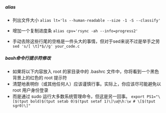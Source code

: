 ##### alias
+ 列出文件大小
    `alias lt='ls --human-readable --size -1 -S --classify'`
+ 增加一个复制进度条
    `alias cpv='rsync -ah --info=progress2'`

+ 手动去除这些行尾的空格是一件头大的事情，但对于sed来说不过是举手之劳
 `sed 's/[ \t]*$//g' your_code.c`


##### bash命令行提示符修改
+ 如果将以下内容放入 root 的家目录中的 .bashrc 文件中，你将看到一个黑色背景上的红色的 root 提示符
+ 清楚地表明你（或其他任何人）应该谨慎行事。实际上，你应该尽可能避免以 root 用户身份登录
+ 而是通过 sudo 运行大多数系统管理命令，但这是另一回事。
`export PS1="\[$(tput bold)$(tput setab 0)$(tput setaf 1)\]\u@\h:\w # \[$(tput sgr0)\]"`




